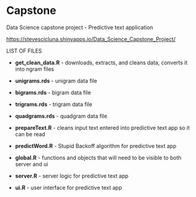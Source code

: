 # Capstone
Data Science capstone project - Predictive text application

https://stevescicluna.shinyapps.io/Data_Science_Capstone_Project/

LIST OF FILES

- **get_clean_data.R** - downloads, extracts, and cleans data, converts it into ngram files

- **unigrams.rds** - unigram data file

- **bigrams.rds** - bigram data file

- **trigrams.rds** - trigram data file

- **quadgrams.rds** - quadgram data file

- **prepareText.R** - cleans input text entered into predictive text app so it can be read

- **predictWord.R** - Stupid Backoff algorithm for predictive text app

- **global.R** - functions and objects that will need to be visible to both server and ui

- **server.R** - server logic for predictive text app

- **ui.R** - user interface for predictive text app
